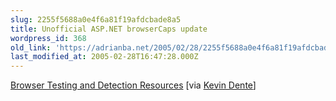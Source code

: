 ```yaml
---
slug: 2255f5688a0e4f6a81f19afdcbade8a5
title: Unofficial ASP.NET browserCaps update
wordpress_id: 368
old_link: 'https://adrianba.net/2005/02/28/2255f5688a0e4f6a81f19afdcbade8a5/'
last_modified_at: 2005-02-28T16:47:28.000Z
---
```


[Browser
Testing and Detection Resources](http://slingfive.com/pages/code/browserCaps/) [via
[
Kevin Dente](http://groups.yahoo.com/group/win_tech_off_topic/message/37053)]
